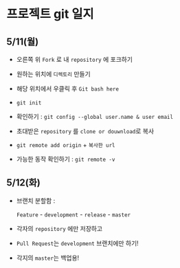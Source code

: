 # 프로젝트 git 일지

## 5/11(월)

- 오른쪽 위 `Fork` 로 내 `repository` 에 포크하기
- 원하는 위치에 `디렉토리` 만들기
- 해당 위치에서 우클릭 후 `Git bash here`
- `git init`
- 확인하기 : `git config --global user.name & user email`

- 초대받은 `repository` 를 `clone or douwnload`로 복사
- `git remote add origin` + `복사한 url`
- 가능한 동작 확인하기 : `git remote -v`



## 5/12(화)

- 브랜치 분할함 :

  `Feature` - `development` - `release` - `master`

- 각자의 `repository` 에만 저장하고 

- `Pull Request`는 `development` 브랜치에만 하기!

- 각지의 `master`는 백업용!